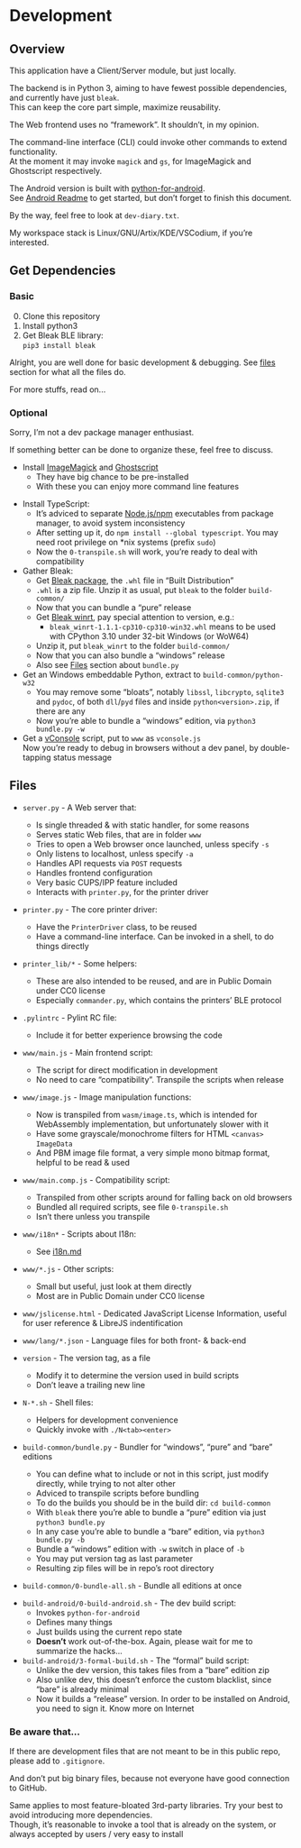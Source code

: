 
# Development

## Overview

This application have a Client/Server module, but just locally.

The backend is in Python 3, aiming to have fewest possible dependencies, and currently have just `bleak`.  
This can keep the core part simple, maximize reusability.

The Web frontend uses no “framework”. It shouldn’t, in my opinion.

The command-line interface (CLI) could invoke other commands to extend functionality.  
At the moment it may invoke `magick` and `gs`, for ImageMagick and Ghostscript respectively.

The Android version is built with [python-for-android](https://python-for-android.readthedocs.io/en/latest/).  
See [Android Readme](./build-android/README.md) to get started, but don’t forget to finish this document.

By the way, feel free to look at `dev-diary.txt`.

My workspace stack is Linux/GNU/Artix/KDE/VSCodium, if you’re interested.

## Get Dependencies

### Basic

0. Clone this repository
1. Install python3
2. Get Bleak BLE library:  
  `pip3 install bleak`

Alright, you are well done for basic development & debugging. See [files](#files) section for what all the files do.

For more stuffs, read on...

### Optional

Sorry, I’m not a dev package manager enthusiast.

If something better can be done to organize these, feel free to discuss.

- Install [ImageMagick](https://imagemagick.org/) and [Ghostscript](https://ghostscript.com/)
  - They have big chance to be pre-installed
  - With these you can enjoy more command line features
<!-- TODO make Node.js dep optional, let’s use Deno or Bun instead. -->
- Install TypeScript:  
  - It’s adviced to separate [Node.js/npm](https://nodejs.org/) executables from package manager, to avoid system inconsistency  
  - After setting up it, do `npm install --global typescript`. You may need root privilege on \*nix systems (prefix `sudo`)  
  - Now the `0-transpile.sh` will work, you’re ready to deal with compatibility
- Gather Bleak:
  - Get [Bleak package](https://pypi.org/project/bleak/#files), the `.whl` file in “Built Distribution”
  - `.whl` is a zip file. Unzip it as usual, put `bleak` to the folder `build-common/`
  - Now that you can bundle a “pure” release
  - Get [Bleak winrt](https://pypi.org/project/bleak-winrt/#files), pay special attention to version, e.g.:
    - `bleak_winrt-1.1.1-cp310-cp310-win32.whl` means to be used with CPython 3.10 under 32-bit Windows (or WoW64)
  - Unzip it, put `bleak_winrt` to the folder `build-common/`
  - Now that you can also bundle a “windows” release
  - Also see [Files](#files) section about `bundle.py`
- Get an Windows embeddable Python, extract to `build-common/python-w32`
  - You may remove some “bloats”, notably `libssl`, `libcrypto`, `sqlite3` and `pydoc`, of both `dll`/`pyd` files and inside `python<version>.zip`, if there are any
  - Now you’re able to bundle a “windows” edition, via `python3 bundle.py -w`
- Get a [vConsole](https://www.npmjs.com/package/vconsole) script, put to `www` as `vconsole.js`  
  Now you’re ready to debug in browsers without a dev panel, by double-tapping status message

## Files

- `server.py` - A Web server that:
  - Is single threaded & with static handler, for some reasons
  - Serves static Web files, that are in folder `www`
  - Tries to open a Web browser once launched, unless specify `-s`
  - Only listens to localhost, unless specify `-a`
  - Handles API requests via `POST` requests
  - Handles frontend configuration
  - Very basic CUPS/IPP feature included
  - Interacts with `printer.py`, for the printer driver
- `printer.py` - The core printer driver:
  - Have the `PrinterDriver` class, to be reused
  - Have a command-line interface. Can be invoked in a shell, to do things directly
- `printer_lib/*` - Some helpers:
  - These are also intended to be reused, and are in Public Domain under CC0 license
  - Especially `commander.py`, which contains the printers’ BLE protocol
- `.pylintrc` - Pylint RC file:
  - Include it for better experience browsing the code

- `www/main.js` - Main frontend script:
  - The script for direct modification in development
  - No need to care “compatibility”. Transpile the scripts when release
- `www/image.js` - Image manipulation functions:
  - Now is transpiled from `wasm/image.ts`, which is intended for WebAssembly implementation, but unfortunately slower with it
  - Have some grayscale/monochrome filters for HTML `<canvas>` `ImageData`
  - And PBM image file format, a very simple mono bitmap format, helpful to be read & used
- `www/main.comp.js` - Compatibility script:
  - Transpiled from other scripts around for falling back on old browsers
  - Bundled all required scripts, see file `0-transpile.sh`
  - Isn’t there unless you transpile
- `www/i18n*` - Scripts about I18n:
  - See [i18n.md](i18n.i18n/i18n.md)
- `www/*.js` - Other scripts:
  - Small but useful, just look at them directly
  - Most are in Public Domain under CC0 license
- `www/jslicense.html` - Dedicated JavaScript License Information, useful for user reference & LibreJS indentification
- `www/lang/*.json` - Language files for both front- & back-end

- `version` - The version tag, as a file
  - Modify it to determine the version used in build scripts
  - Don’t leave a trailing new line
- `N-*.sh` - Shell files:
  - Helpers for development convenience
  - Quickly invoke with `./N<tab><enter>`
- `build-common/bundle.py` - Bundler for “windows”, “pure” and “bare” editions
  - You can define what to include or not in this script, just modify directly, while trying to not alter other
  - Adviced to transpile scripts before bundling
  - To do the builds you should be in the build dir: `cd build-common`
  - With `bleak` there you’re able to bundle a “pure” edition via just `python3 bundle.py`
  - In any case you’re able to bundle a “bare” edition, via `python3 bundle.py -b`
  - Bundle a “windows” edition with `-w` switch in place of `-b`
  - You may put version tag as last parameter
  - Resulting zip files will be in repo’s root directory
- `build-common/0-bundle-all.sh` - Bundle all editions at once

<!-- TODO: split to Android docs -->
- `build-android/0-build-android.sh` - The dev build script:
  - Invokes `python-for-android`
  - Defines many things
  - Just builds using the current repo state
  - **Doesn’t** work out-of-the-box. Again, please wait for me to summarize the hacks...
- `build-android/3-formal-build.sh` - The “formal” build script:
  - Unlike the dev version, this takes files from a “bare” edition zip
  - Also unlike dev, this doesn’t enforce the custom blacklist, since “bare” is already minimal
  - Now it builds a “release” version. In order to be installed on Android, you need to sign it. Know more on Internet

### Be aware that...

If there are development files that are not meant to be in this public repo, please add to `.gitignore`.

And don’t put big binary files, because not everyone have good connection to GitHub.

Same applies to most feature-bloated 3rd-party libraries. Try your best to avoid introducing more dependencies.  
Though, it’s reasonable to invoke a tool that is already on the system, or always accepted by users / very easy to install
